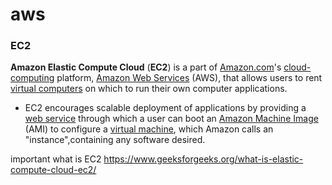 # aws

###  EC2
**Amazon Elastic Compute Cloud** (**EC2**) is a part of [Amazon.com](https://en.wikipedia.org/wiki/Amazon.com "Amazon.com")'s [cloud-computing](https://en.wikipedia.org/wiki/Cloud-computing "Cloud-computing") platform, [Amazon Web Services](https://en.wikipedia.org/wiki/Amazon_Web_Services "Amazon Web Services") (AWS), that allows users to rent [virtual computers](https://en.wikipedia.org/wiki/Virtual_computer "Virtual computer") on which to run their own computer applications.

 - EC2 encourages scalable deployment of applications by providing a [web service](https://en.wikipedia.org/wiki/Web_service "Web service") through which a user can boot an [Amazon Machine Image](https://en.wikipedia.org/wiki/Amazon_Machine_Image "Amazon Machine Image") (AMI) to configure a [virtual machine](https://en.wikipedia.org/wiki/Virtual_Machine "Virtual Machine"), which Amazon calls an "instance",containing any software desired.


important what is EC2 
 https://www.geeksforgeeks.org/what-is-elastic-compute-cloud-ec2/

